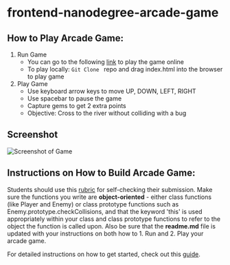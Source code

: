 frontend-nanodegree-arcade-game
===============================

## How to Play Arcade Game:

1. Run Game
    - You can go to the following [link](http://www.danafng.com/udacity-fend/arcade-game/index.html) to play the game online
    - To play locally: ```Git Clone ``` repo and drag index.html into the browser to play game
2. Play Game
   - Use keyboard arrow keys to move UP, DOWN, LEFT, RIGHT
   - Use spacebar to pause the game
   - Capture gems to get 2 extra points
   - Objective: Cross to the river without colliding with a bug

## Screenshot

![Screenshot of Game](https://github.com/riceball1/udacity-fend/blob/master/arcade-game/images/game-screenshot.png)


## Instructions on How to Build Arcade Game:

Students should use this [rubric](https://review.udacity.com/#!/projects/2696458597/rubric) for self-checking their submission. Make sure the functions you write are **object-oriented** - either class functions (like Player and Enemy) or class prototype functions such as Enemy.prototype.checkCollisions, and that the keyword 'this' is used appropriately within your class and class prototype functions to refer to the object the function is called upon. Also be sure that the **readme.md** file is updated with your instructions on both how to 1. Run and 2. Play your arcade game.

For detailed instructions on how to get started, check out this [guide](https://docs.google.com/document/d/1v01aScPjSWCCWQLIpFqvg3-vXLH2e8_SZQKC8jNO0Dc/pub?embedded=true).
